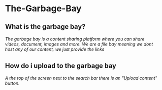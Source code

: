 # The-Garbage-Bay
## What is the garbage bay?
###### The garbage bay is a content sharing platform where you can share videos, document, images and more. We are a file bay meaning we dont host any of our content, we just provide the links
## How do i upload to the garbage bay
###### A the top of the screen next to the search bar there is an "Upload content" button.
